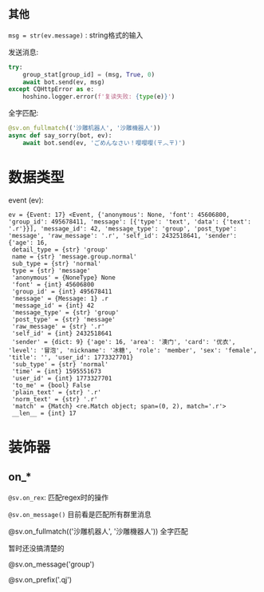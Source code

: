 

## 其他

`msg = str(ev.message)` : string格式的输入



发送消息:

```python
try:
    group_stat[group_id] = (msg, True, 0)
    await bot.send(ev, msg)
except CQHttpError as e:
    hoshino.logger.error(f'复读失败: {type(e)}')
```



全字匹配:

```python
@sv.on_fullmatch(('沙雕机器人', '沙雕機器人'))
async def say_sorry(bot, ev):
    await bot.send(ev, 'ごめんなさい！嘤嘤嘤(〒︿〒)')
```





# 数据类型

event (ev):
```
ev = {Event: 17} <Event, {'anonymous': None, 'font': 45606800, 'group_id': 495678411, 'message': [{'type': 'text', 'data': {'text': '.r'}}], 'message_id': 42, 'message_type': 'group', 'post_type': 'message', 'raw_message': '.r', 'self_id': 2432518641, 'sender': {'age': 16,
 detail_type = {str} 'group'
 name = {str} 'message.group.normal'
 sub_type = {str} 'normal'
 type = {str} 'message'
 'anonymous' = {NoneType} None
 'font' = {int} 45606800
 'group_id' = {int} 495678411
 'message' = {Message: 1} .r
 'message_id' = {int} 42
 'message_type' = {str} 'group'
 'post_type' = {str} 'message'
 'raw_message' = {str} '.r'
 'self_id' = {int} 2432518641
 'sender' = {dict: 9} {'age': 16, 'area': '澳门', 'card': '优衣', 'level': '冒泡', 'nickname': '冰糖', 'role': 'member', 'sex': 'female', 'title': '', 'user_id': 1773327701}
 'sub_type' = {str} 'normal'
 'time' = {int} 1595551673
 'user_id' = {int} 1773327701
 'to_me' = {bool} False
 'plain_text' = {str} '.r'
 'norm_text' = {str} '.r'
 'match' = {Match} <re.Match object; span=(0, 2), match='.r'>
 __len__ = {int} 17
```

# 装饰器

## on_*
`@sv.on_rex`: 匹配regex时的操作

`@sv.on_message()` 目前看是匹配所有群里消息

@sv.on_fullmatch(('沙雕机器人', '沙雕機器人')) 全字匹配




暂时还没搞清楚的

@sv.on_message('group')

@sv.on_prefix('.qj')